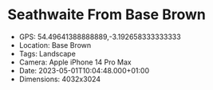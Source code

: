 # Seathwaite From Base Brown

- GPS: 54.49641388888889,-3.192658333333333
- Location: Base Brown
- Tags: Landscape
- Camera: Apple iPhone 14 Pro Max
- Date: 2023-05-01T10:04:48.000+01:00
- Dimensions: 4032x3024
